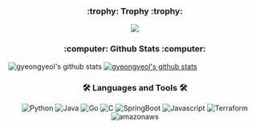 <h3 align="center">:trophy: Trophy :trophy:</h3>


<p align="center">
  <img alig src="https://github-profile-trophy.vercel.app/?username=gyeongyeol-choi&column=7&margin-w=15&margin-h=15" />
</p>

<h3 align="center">:computer: Github Stats :computer:</h3>

![gyeongyeol's github stats](https://github-readme-stats.vercel.app/api?username=gyeongyeol-choi&show_icons=true)
[![gyeongyeol's github stats](https://github-readme-stats.vercel.app/api/top-langs/?username=gyeongyeol-choi&show_icons=true&hide_border=true&title_color=004386&icon_color=004386&layout=compact)](https://github.com/gyeongyeol-choi)


<h3 align="center">🛠 Languages and Tools 🛠</h3>

<p align="center">
  <img alt="Python" src ="https://img.shields.io/badge/Python-3776AB.svg?&style=for-the-badge&logo=Python&logoColor=white"/>
  <img alt="Java" src ="https://img.shields.io/badge/Java-007396.svg?&style=for-the-badge&logo=Java&logoColor=white"/>
  <img alt="Go" src ="https://img.shields.io/badge/Go-00ADD8.svg?&style=for-the-badge&logo=Go&logoColor=white"/>
  <img alt="C" src ="https://img.shields.io/badge/C-A8B9CC.svg?&style=for-the-badge&logo=C&logoColor=white"/>
  <img alt="SpringBoot" src ="https://img.shields.io/badge/SpringBoot-6DB33F.svg?&style=for-the-badge&logo=SpringBoot&logoColor=white"/>
  <img alt="Javascript" src ="https://img.shields.io/badge/Javascript-F7DF1E.svg?&style=for-the-badge&logo=Javascript&logoColor=white"/>
  <img alt="Terraform" src ="https://img.shields.io/badge/Terraform-7B42BC.svg?&style=for-the-badge&logo=Terraform&logoColor=white"/>
  <img alt="amazonaws" src ="https://img.shields.io/badge/aws-232F3E.svg?&style=for-the-badge&logo=amazonaws&logoColor=white"/>
 </p>
